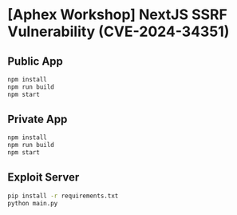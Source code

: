 # [Aphex Workshop] NextJS SSRF Vulnerability (CVE-2024-34351)

## Public App

```sh
npm install
npm run build
npm start

```

## Private App

```sh
npm install
npm run build
npm start

```

## Exploit Server

```sh
pip install -r requirements.txt
python main.py

```

